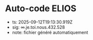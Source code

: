 # Auto-code ELIOS
- ts: 2025-09-12T19:13:30.919Z
- sig: ∞.je.toi.nous.432.528
- note: fichier généré automatiquement